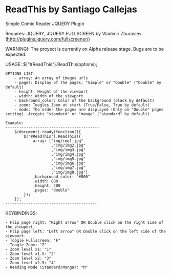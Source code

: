 ReadThis by Santiago Callejas
==============================================

Simple Comic Reader JQUERY Plugin

Requires: JQUERY, JQUERY.FULLSCREEN by Vladimir Zhuravlev (http://plugins.jquery.com/fullscreener/)

WARNING!: The proyect is currently on Alpha release stage. Bugs are to be expected.

USAGE: $("#ReadThis").ReadThis(options);

	OPTIONS LIST: 
		- array: An array of images urls
		- pages: Display of the pages; "Simple" or "Double" ("Double" by default)
		- height: Height of the viewport
		- width: Width of the viewport
		- backround_color: Color of the background (black by default)
		- zoom: Toogles Zoom at start (True/False, True by default)
		- mode: The order the pages are displayed (Only on "Double" pages setting). Accepts "standard" or "manga" ("standard" by default).
		
	Example:
	-----------------------------------------
		$(document).ready(function(){
			$("#ReadThis").ReadThis({
				array: ["img/img1.jpg"
						,"img/img2.jpg"
						,"img/img3.jpg" 
						,"img/img4.jpg" 
						,"img/img5.jpg" 
						,"img/img6.jpg" 
						,"img/img7.jpg" 
						,"img/img8.jpg"]
				,background_color: "#000"
				,width: 800
				,height: 400
				,pages: "double"
			});
		});
	----------------------------------------
	
KEYBINDINGS:
	
	- Flip page right: "Right arrow" OR Double click on the right side of the viewport.
	- Flip page left: "Left arrow" OR Double click on the left side of the viewport.
	- Toogle Fullscreen: "F"
	- Toogle Zoom: "Z"
	- Zoom level x1: "1"
	- Zoom level x1.5: "2"
	- Zoom level x2: "3"
	- Zoom level x2.5: "4"
	- Reading Mode (Standard/Manga): "M"

